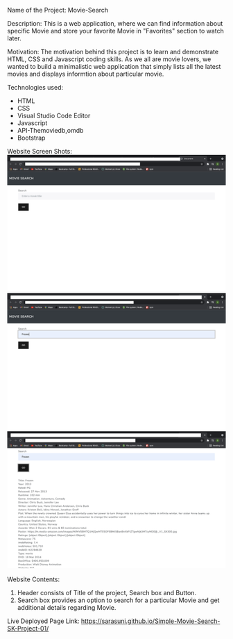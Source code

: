 Name of the Project:
Movie-Search

Description:
This is a web application, where we can find information about specific Movie and store your favorite Movie in "Favorites" section to watch later.

Motivation:
The motivation behind this project is to learn and demonstrate HTML, CSS and Javascript coding skills. As we all are movie lovers, we wanted to build a minimalistic web application that simply lists all the latest movies and displays informtion about particular movie.

Technologies used:
* HTML
* CSS
* Visual Studio Code Editor
* Javascript
* API-Themoviedb,omdb
* Bootstrap

Website Screen Shots:
![image](screenshots/screenshot-1.png)
![image](screenshots/screenshot-2.png)
![image](screenshots/screenshot-3.png)

Website Contents:
1. Header consists of Title of the project, Search box and Button.
2. Search box provides an option to search for a particular Movie and get additional details regarding Movie.

Live Deployed Page Link:
https://sarasuni.github.io/Simple-Movie-Search-SK-Project-01/
